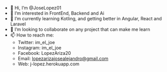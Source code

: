 - 👋 Hi, I’m @JoseLopez01
- 👀 I’m interested in FrontEnd, Backend and Ai
- 🌱 I’m currently learning Kotling, and getting better in Angular, React and Laravel
- 💞️ I’m looking to collaborate on any project that can make me learn
- 📫 How to reach me:
  * Twitter: im_el_joe
  * Instagram: im_el_joe
  * Facebook: LopezAriza20
  * Email: lopezarizajosealejandro@gmail.com
  * Web: j-lopez.herokuapp.com
<!---
JoseLopez01/JoseLopez01 is a ✨ special ✨ repository because its `README.md` (this file) appears on your GitHub profile.
You can click the Preview link to take a look at your changes.
--->
